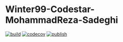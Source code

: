# Winter99-Codestar-MohammadReza-Sadeghi

[![build](https://github.com/Star-Academy/Winter99-Codestar-MohammadReza-Sadeghi/actions/workflows/buildPipeline.yml/badge.svg)](https://github.com/Star-Academy/Winter99-Codestar-MohammadReza-Sadeghi/actions/workflows/buildPipeline.yml)
[![codecov](https://codecov.io/gh/Star-Academy/Winter99-Codestar-MohammadReza-Sadeghi/branch/master/graph/badge.svg?token=1B8MR4BFYZ)](https://codecov.io/gh/Star-Academy/Winter99-Codestar-MohammadReza-Sadeghi)
[![publish](https://github.com/Star-Academy/Winter99-Codestar-MohammadReza-Sadeghi/actions/workflows/publishPipeline.yml/badge.svg)](https://github.com/Star-Academy/Winter99-Codestar-MohammadReza-Sadeghi/actions/workflows/publishPipeline.yml)
